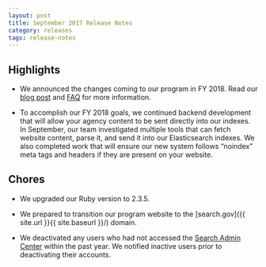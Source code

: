 ```yaml
---
layout: post
title: September 2017 Release Notes
category: releases
tags: release-notes
---
```


## Highlights

* We announced the changes coming to our program in FY 2018. Read our [blog post](/blog/searchgov-blog.html) and [FAQ](/blog/searchgov-faqs-indexing.html) for more information.

* To accomplish our FY 2018 goals, we continued backend development that will allow your agency content to be sent directly into our indexes. In September, our team investigated multiple tools that can fetch website content, parse it, and send it into our Elasticsearch indexes. We also completed work that will ensure our new system follows “noindex” meta tags and headers if they are present on your website.

## Chores

* We upgraded our Ruby version to 2.3.5.

* We prepared to transition our program website to the [search.gov]({{ site.url }}{{ site.baseurl }}/) domain. 

* We deactivated any users who had not accessed the [Search Admin Center](https://search.usa.gov/sites/) within the past year. We notified inactive users prior to deactivating their accounts. 
